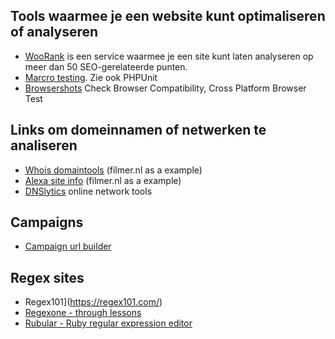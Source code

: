 ## Tools waarmee je een website kunt optimaliseren of analyseren

* [WooRank](http://www.woorank.com) is een service waarmee je een site kunt laten analyseren op meer dan 50 SEO-gerelateerde punten.
* [Marcro testing](http://seleniumhq.org). Zie ook PHPUnit
* [Browsershots](http://browsershots.org/) Check Browser Compatibility, Cross Platform Browser Test

## Links om domeinnamen of netwerken te analiseren
* [Whois domaintools](http://whois.domaintools.com/filmer.nl) (filmer.nl as a example)
* [Alexa site info](http://www.alexa.com/siteinfo/filmer.nl) (filmer.nl as a example)
* [DNSlytics](https://dnslytics.com/tools) online network tools

## Campaigns
* [Campaign url builder](https://ga-dev-tools.appspot.com/campaign-url-builder/)

## Regex sites
* Regex101](https://regex101.com/)
* [Regexone - through lessons](http://regexone.com)
* [Rubular - Ruby regular expression editor](http://rubular.com/)
